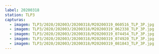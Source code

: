 ```yaml
---
label: 20200318
station: TLP3
capturas:
  - imagem: TLP3/2020/202003/20200318/M20200319_060516_TLP_3P.jpg
  - imagem: TLP3/2020/202003/20200318/M20200319_062338_TLP_3P.jpg
  - imagem: TLP3/2020/202003/20200318/M20200319_074454_TLP_3P.jpg
  - imagem: TLP3/2020/202003/20200318/M20200319_074920_TLP_3P.jpg
  - imagem: TLP3/2020/202003/20200318/M20200319_081843_TLP_3P.jpg
---
```

